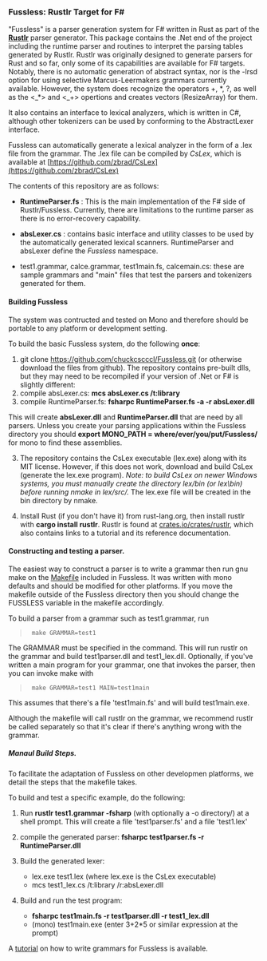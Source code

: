 ### Fussless: Rustlr Target for F\#

"Fussless" is a parser generation system for F\# written in Rust as part of the
**[Rustlr](https://crates.io/crates/rustlr)** parser generator. This package contains the .Net end of the project including the runtime parser and
routines to interpret the parsing tables generated by Rustlr.
Rustlr was originally designed to generate parsers for Rust and 
so far, only some of its capabilities are available for F# targets.  Notably,
there is no automatic generation of abstract syntax, nor is the -lrsd option
for using selective Marcus-Leermakers grammars currently available.  However,
the system does recognize the operators +, \*, ?, as well as the <\_*> and
<\_+> opertions and creates vectors (ResizeArray) for them.

It also contains an interface to lexical analyzers, which is written in C#,
although other tokenizers can be used by conforming to the AbstractLexer
interface.

Fussless can automatically generate a lexical analyzer in the form of
a .lex file from the grammar. The .lex file can be compiled by *CsLex*, which is
available at
[https://github.com/zbrad/CsLex](https://github.com/zbrad/CsLex)


The contents of this repository are as follows:

- **RuntimeParser.fs** : This is the main implementation of the F# side of
  Rustlr/Fussless.  Currently, there are limitations to the runtime parser
  as there is no error-recovery capability.  

- **absLexer.cs** : contains basic interface and utility classes to be used by
  the automatically generated lexical scanners. RuntimeParser and absLexer define the *Fussless* namespace.

- test1.grammar, calce.grammar, test1main.fs, calcemain.cs: these are
  sample grammars and "main" files that test the parsers and tokenizers
  generated for them.


#### Building Fussless

The system was contructed and tested on Mono and therefore should be
portable to any platform or development setting.

To build the basic Fussless system, do the following **once**:

1. git clone https://github.com/chuckcscccl/Fussless.git
   (or otherwise download the files from github).
   The repository contains pre-built dlls, but they may need to be recompiled
   if your version of .Net or F# is slightly different:
2. compile absLexer.cs:  **mcs absLexer.cs /t:library**
3. compile RuntimeParser.fs:  **fsharpc RuntimeParser.fs -a -r absLexer.dll**

This will create **absLexer.dll** and **RuntimeParser.dll** that are need by 
all parsers.  Unless you create your parsing applications within the Fussless
directory you should **export MONO_PATH = where/ever/you/put/Fussless/**
for mono to find these assemblies.  


3.  The repository contains the CsLex executable (lex.exe) along with its
MIT license.  However, if this does not work, download and build CsLex
(generate the lex.exe program).
   *Note: to build CsLex on newer Windows systems, you must manually create the directory lex/bin (or lex\bin) before running nmake in lex/src/.*  The lex.exe file
will be created in the bin directory by nmake.

4. Install Rust (if you don't have it) from rust-lang.org, then install
rustlr with **cargo install rustlr**.   Rustlr is found at [crates.io/crates/rustlr](https://crates.io/crates/rustlr), which also contains links to
a tutorial and its reference documentation.


#### Constructing and testing a parser.

The easiest way to construct a parser is to write a grammar then run
gnu make on the
[Makefile](https://github.com/chuckcscccl/Fussless/blob/main/Makefile)
included in Fussless.  It was written with mono
defaults and should be modified for other platforms.  If you move the
makefile outside of the Fussless directory then you should change the
FUSSLESS variable in the makefile accordingly.

To build a parser from a grammar such as test1.grammar, run

>      make GRAMMAR=test1

The GRAMMAR must be specified in the command.  This will run rustlr on the
grammar and build test1parser.dll and test1_lex.dll.   Optionally, if you've
written a main program for your grammar, one that invokes the parser,
then you can invoke make with

>      make GRAMMAR=test1 MAIN=test1main

This assumes that there's a file 'test1main.fs' and will build test1main.exe.

Although the makefile will call rustlr on the grammar, we recommend
rustlr be called separately so that it's clear if there's anything
wrong with the grammar.


##### Manaul Build Steps.

To facilitate the adaptation of Fussless on other developmen platforms, we
detail the steps that the makefile takes.

To build and test a specific example, do the following:

1. Run **rustlr test1.grammar -fsharp** (with optionally a -o directory/) at a
   shell prompt. This will create a file 'test1parser.fs' and a file 'test1.lex'

2. compile the generated parser: **fsharpc test1parser.fs -r RuntimeParser.dll**

3. Build the generated lexer:
   - lex.exe test1.lex   (where lex.exe is the CsLex executable)
   - mcs test1_lex.cs /t:library /r:absLexer.dll

4. Build and run the test program:
   - **fsharpc test1main.fs -r test1parser.dll -r test1_lex.dll**
   - (mono) test1main.exe  (enter 3+2*5 or similar expression at the prompt)


<p>

A [tutorial](https://cs.hofstra.edu/~cscccl/rustlr_project/chapterfs.html) on
how to write grammars for Fussless is available.
